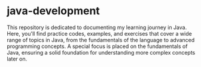 # java-development
This repository is dedicated to documenting my learning journey in Java. Here, you'll find practice codes, examples, and exercises that cover a wide range of topics in Java, from the fundamentals of the language to advanced programming concepts. A special focus is placed on the fundamentals of Java, ensuring a solid foundation for understanding more complex concepts later on.
